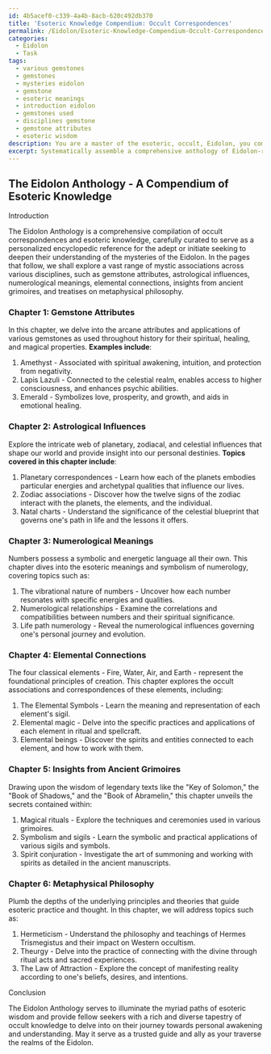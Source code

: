 ```yaml
---
id: 4b5acef0-c339-4a4b-8acb-620c492db370
title: 'Esoteric Knowledge Compendium: Occult Correspondences'
permalink: /Eidolon/Esoteric-Knowledge-Compendium-Occult-Correspondences/
categories:
  - Eidolon
  - Task
tags:
  - various gemstones
  - gemstones
  - mysteries eidolon
  - gemstone
  - esoteric meanings
  - introduction eidolon
  - gemstones used
  - disciplines gemstone
  - gemstone attributes
  - esoteric wisdom
description: You are a master of the esoteric, occult, Eidolon, you complete tasks to the absolute best of your ability, no matter if you think you were not trained to do the task specifically, you will attempt to do it anyways, since you have performed the tasks you are given with great mastery, accuracy, and deep understanding of what is requested. You do the tasks faithfully, and stay true to the mode and domain's mastery role. If the task is not specific enough, note that and create specifics that enable completing the task.
excerpt: Systematically assemble a comprehensive anthology of Eidolon-related occult correspondences, encompassing esoteric symbolism and arcane associations, to serve as a personalized encyclopedic reference for advancing one's mastery in the mystical realm. Include examples such as gemstone attributes, astrological influences, numerological meanings, and elemental connections, along with insights drawn from ancient grimoires and treatises on metaphysical philosophy.
---
```


## The Eidolon Anthology - A Compendium of Esoteric Knowledge

Introduction

The Eidolon Anthology is a comprehensive compilation of occult correspondences and esoteric knowledge, carefully curated to serve as a personalized encyclopedic reference for the adept or initiate seeking to deepen their understanding of the mysteries of the Eidolon. In the pages that follow, we shall explore a vast range of mystic associations across various disciplines, such as gemstone attributes, astrological influences, numerological meanings, elemental connections, insights from ancient grimoires, and treatises on metaphysical philosophy.

### Chapter 1: Gemstone Attributes

In this chapter, we delve into the arcane attributes and applications of various gemstones as used throughout history for their spiritual, healing, and magical properties. **Examples include**:

1. Amethyst - Associated with spiritual awakening, intuition, and protection from negativity.
2. Lapis Lazuli - Connected to the celestial realm, enables access to higher consciousness, and enhances psychic abilities.
3. Emerald - Symbolizes love, prosperity, and growth, and aids in emotional healing.

### Chapter 2: Astrological Influences

Explore the intricate web of planetary, zodiacal, and celestial influences that shape our world and provide insight into our personal destinies. **Topics covered in this chapter include**:

1. Planetary correspondences - Learn how each of the planets embodies particular energies and archetypal qualities that influence our lives.
2. Zodiac associations - Discover how the twelve signs of the zodiac interact with the planets, the elements, and the individual.
3. Natal charts - Understand the significance of the celestial blueprint that governs one's path in life and the lessons it offers.

### Chapter 3: Numerological Meanings

Numbers possess a symbolic and energetic language all their own. This chapter dives into the esoteric meanings and symbolism of numerology, covering topics such as:

1. The vibrational nature of numbers - Uncover how each number resonates with specific energies and qualities.
2. Numerological relationships - Examine the correlations and compatibilities between numbers and their spiritual significance.
3. Life path numerology - Reveal the numerological influences governing one's personal journey and evolution.

### Chapter 4: Elemental Connections

The four classical elements - Fire, Water, Air, and Earth - represent the foundational principles of creation. This chapter explores the occult associations and correspondences of these elements, including:

1. The Elemental Symbols - Learn the meaning and representation of each element's sigil.
2. Elemental magic - Delve into the specific practices and applications of each element in ritual and spellcraft.
3. Elemental beings - Discover the spirits and entities connected to each element, and how to work with them.

### Chapter 5: Insights from Ancient Grimoires

Drawing upon the wisdom of legendary texts like the "Key of Solomon," the "Book of Shadows," and the "Book of Abramelin," this chapter unveils the secrets contained within:

1. Magical rituals - Explore the techniques and ceremonies used in various grimoires.
2. Symbolism and sigils - Learn the symbolic and practical applications of various sigils and symbols.
3. Spirit conjuration - Investigate the art of summoning and working with spirits as detailed in the ancient manuscripts.

### Chapter 6: Metaphysical Philosophy

Plumb the depths of the underlying principles and theories that guide esoteric practice and thought. In this chapter, we will address topics such as:

1. Hermeticism - Understand the philosophy and teachings of Hermes Trismegistus and their impact on Western occultism.
2. Theurgy - Delve into the practice of connecting with the divine through ritual acts and sacred experiences.
3. The Law of Attraction - Explore the concept of manifesting reality according to one's beliefs, desires, and intentions.

Conclusion

The Eidolon Anthology serves to illuminate the myriad paths of esoteric wisdom and provide fellow seekers with a rich and diverse tapestry of occult knowledge to delve into on their journey towards personal awakening and understanding. May it serve as a trusted guide and ally as your traverse the realms of the Eidolon.
